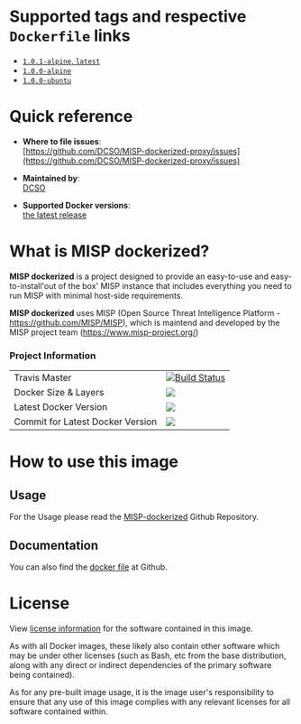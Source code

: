 # Supported tags and respective `Dockerfile` links

- [`1.0.1-alpine`, `latest`][3]
- [`1.0.0-alpine`][2]
- [`1.0.0-ubuntu`][1]

[1]: https://github.com/DCSO/MISP-dockerized-proxy/blob/master/1.0.0-ubuntu/Dockerfile
[2]: https://github.com/DCSO/MISP-dockerized-proxy/blob/master/1.0.0-alpine/Dockerfile
[3]: https://github.com/DCSO/MISP-dockerized-proxy/blob/master/1.0.1-alpine/Dockerfile

# Quick reference

-	**Where to file issues**:  
	[https://github.com/DCSO/MISP-dockerized-proxy/issues](https://github.com/DCSO/MISP-dockerized-proxy/issues)

-	**Maintained by**:  
	[DCSO](https://github.com/DCSO)

-	**Supported Docker versions**:  
	[the latest release](https://github.com/docker/docker-ce/releases/latest)

# What is MISP dockerized?

**MISP dockerized** is a project designed to provide an easy-to-use and easy-to-install'out of the box' MISP instance that includes everything you need to run MISP with minimal host-side requirements. 

**MISP dockerized** uses MISP (Open Source Threat Intelligence Platform - https://github.com/MISP/MISP), which is maintend and developed by the MISP project team (https://www.misp-project.org/)

### Project Information

| | |
|-|-|
| Travis Master | [![Build Status][1]][2] |
| Docker Size & Layers | [![][4]][7]|
| Latest Docker Version | [![][5]][7]|
| Commit for Latest Docker Version | [![][6]][7]|

[1]: https://travis-ci.org/DCSO/MISP-dockerized-proxy.svg?branch=master
[2]: https://travis-ci.org/DCSO/MISP-dockerized-proxy
[3]: https://images.microbadger.com/badges/license/dcso/misp-proxy.svg
[4]: https://images.microbadger.com/badges/image/dcso/misp-proxy.svg
[5]: https://images.microbadger.com/badges/version/dcso/misp-proxy.svg
[6]: https://images.microbadger.com/badges/commit/dcso/misp-proxy.svg
[7]: https://microbadger.com/images/dcso/misp-proxy



# How to use this image

## Usage

For the Usage please read the [MISP-dockerized](https://github.com/DCSO/MISP-dockerized) Github Repository.


## Documentation
You can also find the [docker file](https://github.com/DCSO/MISP-dockerized-proxy/) at Github.


# License

View [license information](https://github.com/DCSO/MISP-dockerized-proxy/blob/master/LICENSE) for the software contained in this image.

As with all Docker images, these likely also contain other software which may be under other licenses (such as Bash, etc from the base distribution, along with any direct or indirect dependencies of the primary software being contained).

As for any pre-built image usage, it is the image user's responsibility to ensure that any use of this image complies with any relevant licenses for all software contained within.